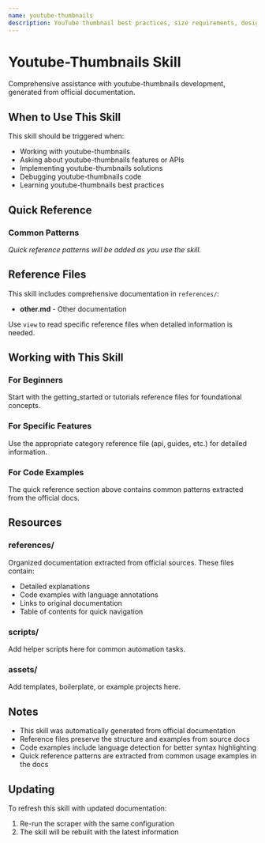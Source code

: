 ```yaml
---
name: youtube-thumbnails
description: YouTube thumbnail best practices, size requirements, design tips, and optimization strategies for video thumbnails. Use when creating YouTube thumbnails or optimizing video visibility.
---
```


# Youtube-Thumbnails Skill

Comprehensive assistance with youtube-thumbnails development, generated from official documentation.

## When to Use This Skill

This skill should be triggered when:
- Working with youtube-thumbnails
- Asking about youtube-thumbnails features or APIs
- Implementing youtube-thumbnails solutions
- Debugging youtube-thumbnails code
- Learning youtube-thumbnails best practices

## Quick Reference

### Common Patterns

*Quick reference patterns will be added as you use the skill.*

## Reference Files

This skill includes comprehensive documentation in `references/`:

- **other.md** - Other documentation

Use `view` to read specific reference files when detailed information is needed.

## Working with This Skill

### For Beginners
Start with the getting_started or tutorials reference files for foundational concepts.

### For Specific Features
Use the appropriate category reference file (api, guides, etc.) for detailed information.

### For Code Examples
The quick reference section above contains common patterns extracted from the official docs.

## Resources

### references/
Organized documentation extracted from official sources. These files contain:
- Detailed explanations
- Code examples with language annotations
- Links to original documentation
- Table of contents for quick navigation

### scripts/
Add helper scripts here for common automation tasks.

### assets/
Add templates, boilerplate, or example projects here.

## Notes

- This skill was automatically generated from official documentation
- Reference files preserve the structure and examples from source docs
- Code examples include language detection for better syntax highlighting
- Quick reference patterns are extracted from common usage examples in the docs

## Updating

To refresh this skill with updated documentation:
1. Re-run the scraper with the same configuration
2. The skill will be rebuilt with the latest information

